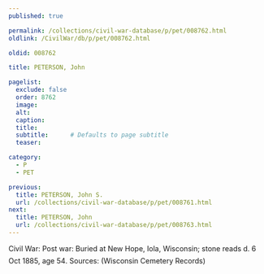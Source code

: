 ```yaml
---
published: true

permalink: /collections/civil-war-database/p/pet/008762.html
oldlink: /CivilWar/db/p/pet/008762.html

oldid: 008762

title: PETERSON, John

pagelist:
  exclude: false
  order: 8762
  image: 
  alt:
  caption:
  title:
  subtitle:      # Defaults to page subtitle
  teaser:

category: 
  - P 
  - PET

previous:
  title: PETERSON, John S.
  url: /collections/civil-war-database/p/pet/008761.html  
next:
  title: PETERSON, John
  url: /collections/civil-war-database/p/pet/008763.html   
---
```

Civil War: Post war: Buried at New Hope, Iola, Wisconsin; stone reads &#147;d. 6 Oct 1885, age 54&#148;. Sources: (Wisconsin Cemetery Records)
